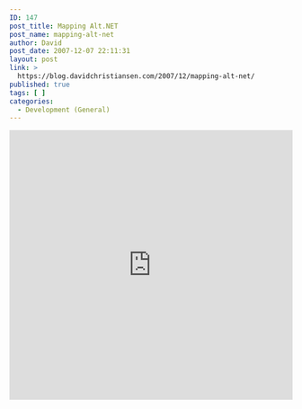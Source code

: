 ```yaml
---
ID: 147
post_title: Mapping Alt.NET
post_name: mapping-alt-net
author: David
post_date: 2007-12-07 22:11:31
layout: post
link: >
  https://blog.davidchristiansen.com/2007/12/mapping-alt-net/
published: true
tags: [ ]
categories:
  - Development (General)
---
```

<iframe marginwidth="0" marginheight="0" src="http://maps.google.com/maps/ms?ie=UTF8&amp;hl=en&amp;om=1&amp;s=AARTsJrSLuaegECmNnI2M4DblXKFYyP2tg&amp;msa=0&amp;msid=106173137380857741164.000440a0be8af9af0f477&amp;ll=64.168107,-82.265625&amp;spn=83.979259,225&amp;z=2&amp;output=embed" frameborder="0" width="100%" scrolling="no" height="480"></iframe>